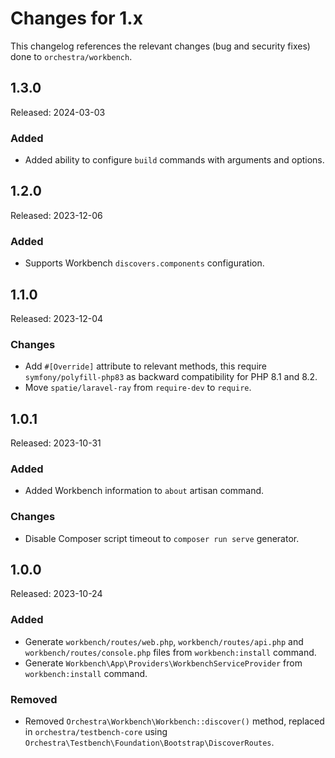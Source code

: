 # Changes for 1.x

This changelog references the relevant changes (bug and security fixes) done to `orchestra/workbench`.

## 1.3.0

Released: 2024-03-03

### Added

* Added ability to configure `build` commands with arguments and options.

## 1.2.0

Released: 2023-12-06

### Added

* Supports Workbench `discovers.components` configuration.

## 1.1.0

Released: 2023-12-04

### Changes

* Add `#[Override]` attribute to relevant methods, this require `symfony/polyfill-php83` as backward compatibility for PHP 8.1 and 8.2.
* Move `spatie/laravel-ray` from `require-dev` to `require`.

## 1.0.1

Released: 2023-10-31

### Added

* Added Workbench information to `about` artisan command.

### Changes

* Disable Composer script timeout to `composer run serve` generator.

## 1.0.0

Released: 2023-10-24

### Added

* Generate `workbench/routes/web.php`, `workbench/routes/api.php` and `workbench/routes/console.php` files from `workbench:install` command.
* Generate `Workbench\App\Providers\WorkbenchServiceProvider` from `workbench:install` command.

### Removed

* Removed `Orchestra\Workbench\Workbench::discover()` method, replaced in `orchestra/testbench-core` using `Orchestra\Testbench\Foundation\Bootstrap\DiscoverRoutes`.
